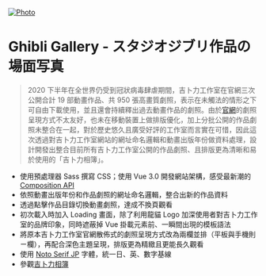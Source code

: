 [![Photo](https://cdn.dribbble.com/users/3800131/screenshots/14489502/media/e740658dea07f7e82afa9e88d4dd880a.png)](https://dribbble.com/raychangdesign)

# Ghibli Gallery - スタジオジブリ作品の場面写真

> 2020 下半年在全世界仍受到冠狀病毒肆虐期間，吉卜力工作室在官網三次公開合計 19 部動畫作品、共 950 張高畫質劇照，表示在未觸法的情形之下可自由下載使用，並且還會持續釋出過去動畫作品的劇照。由於[官網](https://www.ghibli.jp/info/013381/)的劇照呈現方式不太友好，也未在移動裝置上做排版優化，加上分批公開的作品劇照未整合在一起，對於歷史悠久且廣受好評的工作室而言實在可惜，因此這次透過對吉卜力工作室網站的網址命名邏輯和動畫出版年份做資料處理，設計開發出整合目前所有吉卜力工作室公開的作品劇照、且排版更為清晰和易於使用的「吉卜力相簿」。

- 使用預處理器 Sass 撰寫 CSS；使用 Vue 3.0 開發網站架構，感受最新潮的 [Composition API](https://composition-api.vuejs.org/#logic-reuse-code-organization)
- 依照動畫出版年份和作品劇照的網址命名邏輯，整合出新的作品資料
- 透過點擊作品目錄切換動畫劇照，達成不換頁觀看
- 初次載入時加入 Loading 畫面，除了利用龍貓 Logo 加深使用者對吉卜力工作室的品牌印象，同時遮蔽掉 Vue 掛載元素前、一瞬間出現的模板語法
- 將原本吉卜力工作室官網散佈式的劇照呈現方式改為兩欄並排（平板與手機則ㄧ欄），再配合深色主題呈現，排版更為精緻且更能長久觀看
- 使用 [Noto Serif JP](https://fonts.google.com/specimen/Noto+Serif+JP) 字體，統一日、英、數字基線
- 參觀[吉卜力相簿](https://rayc2045.github.io/ghibli-gallery/)